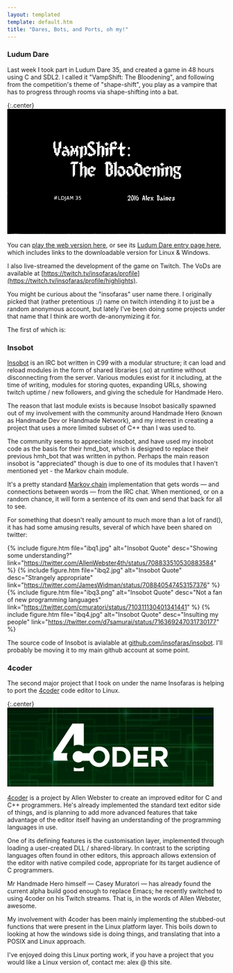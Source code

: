 ```yaml
---
layout: templated
template: default.htm
title: "Dares, Bots, and Ports, oh my!"
---
```


### Ludum Dare

Last week I took part in Ludum Dare 35, and created a game in 48 hours using C
and SDL2. I called it "VampShift: The Bloodening", and following from the
competition's theme of "shape-shift", you play as a vampire that has to progress
through rooms via shape-shifting into a bat.

{:.center}
[![VampShift: The Bloodening](/img/vstb.png)](/ld35/)

You can [play the web version here](/ld35/), or see its
[Ludum Dare entry page here](http://ludumdare.com/compo/ludum-dare-35/?action=preview&uid=64951),
which includes links to the downloadable version for Linux & Windows.

I also live-streamed the development of the game on Twitch. The VoDs are
available at [https://twitch.tv/insofaras/profile](https://twitch.tv/insofaras/profile/highlights).

You might be curious about the "insofaras" user name there. I originally picked
that (rather pretentious :/) name on twitch intending it to just be a random
anonymous account, but lately I've been doing some projects under that name
that I think are worth de-anonymizing it for.

The first of which is:

### Insobot

[Insobot](https://github.com/insofaras/insobot) is an IRC bot written in C99 
with a modular structure; it can load and reload modules in the form of shared 
libraries (.so) at runtime without disconnecting from the server.
Various modules exist for it including, at the time of writing, modules for 
storing quotes, expanding URLs, showing twitch uptime / new followers, and 
giving the schedule for Handmade Hero.

The reason that last module exists is because Insobot basically spawned out of
my involvement with the community around Handmade Hero (known as Handmade Dev or
Handmade Network), and my interest in creating a project that uses a more 
limited subset of C++ than I was used to.

The community seems to appreciate insobot, and have used my insobot code as the
basis for their hmd_bot, which is designed to replace their previous hmh_bot
that was written in python. Perhaps the main reason insobot is "appreciated"
though is due to one of its modules that I haven't mentioned yet - 
the Markov chain module.

It's a pretty standard [Markov chain](https://en.wikipedia.org/wiki/Markov_chain)
implementation that gets words — and connections between words — from the IRC
chat. When mentioned, or on a random chance, it will form a sentence of its own
and send that back for all to see.

For something that doesn't really amount to much more than a lot of rand(), it
has had some amusing results, several of which have been shared on twitter:

{% include figure.htm file="ibq1.jpg" alt="Insobot Quote" desc="Showing some understanding?" link="https://twitter.com/AllenWebster4th/status/708833510530883584" %}
{% include figure.htm file="ibq2.jpg" alt="Insobot Quote" desc="Strangely appropriate" link="https://twitter.com/JamesWidman/status/708840547453157376" %}
{% include figure.htm file="ibq3.png" alt="Insobot Quote" desc="Not a fan of new programming languages" link="https://twitter.com/cmuratori/status/710311130401341441" %}
{% include figure.htm file="ibq4.jpg" alt="Insobot Quote" desc="Insulting my people" link="https://twitter.com/d7samurai/status/716369247031730177" %}

The source code of Insobot is avialable at [github.com/insofaras/insobot](https://github.com/insofaras/insobot).
I'll probably be moving it to my main github account at some point.

### 4coder

The second major project that I took on under the name Insofaras is helping
to port the [4coder](http://4coder.net) code editor to Linux.

{:.center}
[![4coder](/img/4coder.png)](http://4coder.net)

[4coder](http://4coder.net) is a project by Allen Webster to create an improved
editor for C and C++ programmers. He's already implemented the standard text 
editor side of things, and is planning to add more advanced features that take
advantage of the editor itself having an understanding of the programming
languages in use.

One of its defining features is the customisation layer, implemented through
loading a user-created DLL / shared-library. In contrast to the scripting
languages often found in other editors, this approach allows extension of
the editor with native compiled code, appropriate for its target audience of
C programmers.

Mr Handmade Hero himself — Casey Muratori — has already found the current alpha
build good enough to replace Emacs; he recently switched to using 4coder
on his Twitch streams. That is, in the words of Allen Webster, awesome.

My involvement with 4coder has been mainly implementing the stubbed-out functions
that were present in the Linux platform layer. This boils down to looking at
how the windows side is doing things, and translating that into a POSIX and
Linux approach.

I've enjoyed doing this Linux porting work, if you have a project that you would
like a Linux version of, contact me: alex @ this site.



